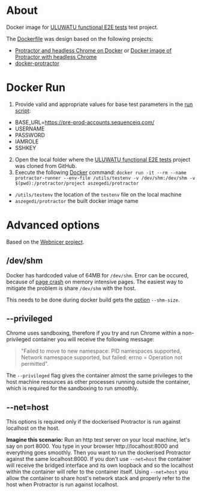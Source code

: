 # About
Docker image for [ULUWATU functional E2E tests](https://github.com/sequenceiq/uluwatu-e2e-protractor) test project.

The [Dockerfile](Dockerfile) was design based on the following projects:
- [Protractor and headless Chrome on Docker](http://float-middle.com/protractor-and-headless-chrome-on-docker-with-video-tutorial/) or [Docker image of Protractor with headless Chrome](https://github.com/jciolek/docker-protractor-headless)
- [docker-protractor](https://github.com/School-Improvement-Network/docker-protractor)

# Docker Run
1. Provide valid and appropriate values for base test parameters in the [run script](scripts/run-e2e-tests.sh):
  - BASE_URL=https://pre-prod-accounts.sequenceiq.com/
  - USERNAME
  - PASSWORD
  - IAMROLE
  - SSHKEY
2. Open the local folder where the [ULUWATU functional E2E tests](https://github.com/sequenceiq/uluwatu-e2e-protractor) project was cloned from GitHub.
3. Execute the following [Docker](https://docs.docker.com/engine/installation/) command: ```docker run -it --rm --name protractor-runner --env-file /utils/testenv -v /dev/shm:/dev/shm -v $(pwd):/protractor/project aszegedi/protractor```
  - `/utils/testenv` the location of the `testenv` file on the local machine
  - `aszegedi/protractor` the built docker image name

# Advanced options
Based on the [Webnicer project](https://hub.docker.com/r/webnicer/protractor-headless/).

## /dev/shm
Docker has hardcoded value of 64MB for `/dev/shm`. Error can be occured, because of [page crash](https://bugs.chromium.org/p/chromedriver/issues/detail?id=1097) on memory intensive pages. The easiest way to mitigate the problem is share `/dev/shm` with the host.

This needs to be done during docker build gets the [option](https://github.com/docker/docker/issues/2606) `--shm-size`.

## --privileged
Chrome uses sandboxing, therefore if you try and run Chrome within a non-privileged container you will receive the following message:

> "Failed to move to new namespace: PID namespaces supported, Network namespace supported, but failed: errno = Operation not permitted".

The `--privileged` flag gives the container almost the same privileges to the host machine resources as other processes running outside the container, which is required for the sandboxing to run smoothly.

## --net=host
This options is required only if the dockerised Protractor is run against localhost on the host.

**Imagine this scenario:**
Run an http test server on your local machine, let's say on port 8000. You type in your browser http://localhost:8000 and everything goes smoothly. Then you want to run the dockerised Protractor against the same localhost:8000. If you don't use `--net=host` the container will receive the bridged interface and its own loopback and so the localhost within the container will refer to the container itself. Using `--net=host` you allow the container to share host's network stack and properly refer to the host when Protractor is run against localhost.